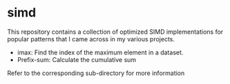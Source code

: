 # simd
This repository contains a collection of optimized SIMD implementations for popular patterns that I came across in my various projects.

- imax: Find the index of the maximum element in a dataset.
- Prefix-sum: Calculate the cumulative sum

Refer to the corresponding sub-directory for more information
